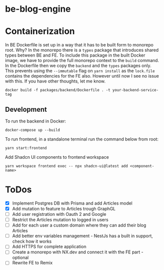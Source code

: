 # be-blog-engine

# Containerization

In BE Dockerfile is set up in a way that it has to be built form to monorepo root. Why? In the monorepo there is a `types` package that introduces shared types between BE and FE. To include this package in the built Docker image, we have to provide the full monorepo context to the `build` command. In the Dockerfile then we copy the `backend` and the `types` packages only. This prevents using the `--immutable` flag on `yarn install` as the `lock.file` contains the dependencies for the FE also. However until now I see no issue with this. If you have other thoughts, let me know.

```
docker build -f packages/backend/Dockerfile . -t your-backend-service-tag
```

## Development

To run the backend in Docker:

```
docker-compose up --build
```

To run frontend, in a standalone terminal run the command below from root:

```
yarn start:frontend
```

Add Shadcn UI components to frontend workspace

```
yarn workspace frontend exec -- npx shadcn-ui@latest add <component-name>
```

# ToDos

- [x] Implement Postgres DB with Prisma and add Articles model
- [x] Add mutation to feature to Articles trough GraphGL
- [ ] Add user registration with Oauth 2 and Google
- [ ] Restrict the Articles mutation to logged in users
- [ ] Add for each user a custom domain where they can add their blog Articles
- [ ] Add better env variables management - NestJs has a built in support, check how it works
- [ ] Add HTTPS for complete application
- [ ] Create a monorepo with NX.dev and connect it with the FE part - optional
- [ ] Rewrite FE to Remix
